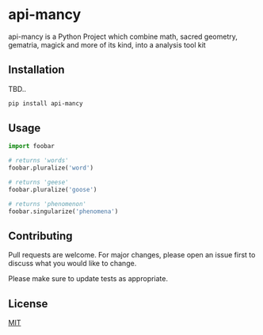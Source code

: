 # api-mancy

api-mancy is a Python Project which combine math, sacred geometry, gematria, magick and more of its kind, into a analysis tool kit

## Installation

TBD..

```bash
pip install api-mancy
```

## Usage

```python
import foobar

# returns 'words'
foobar.pluralize('word')

# returns 'geese'
foobar.pluralize('goose')

# returns 'phenomenon'
foobar.singularize('phenomena')
```

## Contributing
Pull requests are welcome. For major changes, please open an issue first to discuss what you would like to change.

Please make sure to update tests as appropriate.

## License
[MIT](https://choosealicense.com/licenses/mit/)